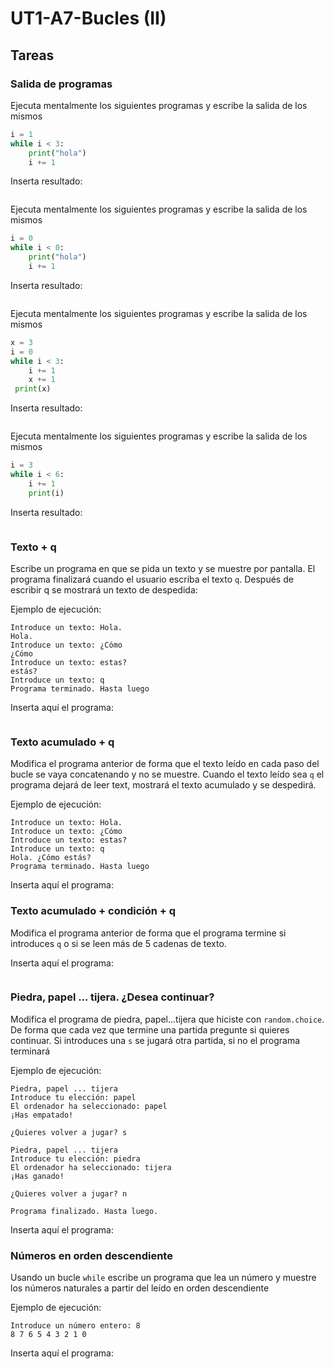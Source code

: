 # UT1-A7-Bucles (II) 

## Tareas

### Salida de programas

Ejecuta mentalmente los siguientes programas y escribe la salida de los mismos

```python
i = 1
while i < 3:
    print("hola")
    i += 1
```

Inserta resultado:

```
```

Ejecuta mentalmente los siguientes programas y escribe la salida de los mismos

```python
i = 0
while i < 0:
    print("hola")
    i += 1
```

Inserta resultado:

```

```

Ejecuta mentalmente los siguientes programas y escribe la salida de los mismos

```python
x = 3
i = 0
while i < 3:
    i += 1
    x += 1
 print(x)
```

Inserta resultado:

```

```

Ejecuta mentalmente los siguientes programas y escribe la salida de los mismos

```python
i = 3
while i < 6:
    i += 1
    print(i)
```

Inserta resultado:

```

```


### Texto + q

Escribe un programa en que se pida un texto y se muestre por pantalla. El programa finalizará cuando el usuario escriba el texto `q`. Después de escribir q se mostrará un texto de despedida:

Ejemplo de ejecución:

```
Introduce un texto: Hola.
Hola.
Introduce un texto: ¿Cómo
¿Cómo
Introduce un texto: estas?
estás?
Introduce un texto: q
Programa terminado. Hasta luego
```

Inserta aquí el programa:

```python
```

### Texto acumulado + q

Modifica el programa anterior de forma que el texto leído en cada paso del bucle se vaya concatenando y no se muestre. Cuando el texto leído sea `q` el programa dejará de leer text, mostrará el texto acumulado y se despedirá.

Ejemplo de ejecución:

```
Introduce un texto: Hola.
Introduce un texto: ¿Cómo
Introduce un texto: estas?
Introduce un texto: q
Hola. ¿Cómo estás?
Programa terminado. Hasta luego
```

Inserta aquí el programa:

### Texto acumulado + condición  + q

Modifica el programa anterior de forma que el programa termine si introduces `q`  o si se leen más de 5 cadenas de texto. 

Inserta aquí el programa:

```python
```

### Piedra, papel ... tijera. ¿Desea continuar?

Modifica el programa de piedra, papel...tijera que hiciste con `random.choice`. De forma que cada vez que termine una partida pregunte si quieres continuar. Si introduces una `s` se jugará otra partida, si no el programa terminará

Ejemplo de ejecución:

```
Piedra, papel ... tijera
Introduce tu elección: papel
El ordenador ha seleccionado: papel
¡Has empatado!

¿Quieres volver a jugar? s

Piedra, papel ... tijera
Introduce tu elección: piedra
El ordenador ha seleccionado: tijera
¡Has ganado!

¿Quieres volver a jugar? n

Programa finalizado. Hasta luego.
```

Inserta aquí el programa:

### Números en orden descendiente

Usando un bucle `while` escribe un programa que lea un número y muestre los números naturales a partir del leído en orden descendiente

Ejemplo de ejecución:

```
Introduce un número entero: 8
8 7 6 5 4 3 2 1 0

```

Inserta aquí el programa:

```python

```

